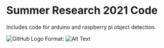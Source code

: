 # Summer Research 2021 Code

Includes code for arduino and raspberry pi object detection.

![GitHub Logo](/SR2021/raspberrypi_code/photos/20210719_162210.jpg)
Format: ![Alt Text](url)
